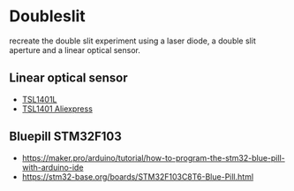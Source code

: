 # Doubleslit

recreate the double slit experiment using a laser diode, a double slit aperture
and a linear optical sensor.

## Linear optical sensor

+ [TSL1401L](https://ams.com/tsl1401cl)
+ [TSL1401 Aliexpress](https://de.aliexpress.com/item/32590212703.html)

## Bluepill STM32F103

+ https://maker.pro/arduino/tutorial/how-to-program-the-stm32-blue-pill-with-arduino-ide
+ https://stm32-base.org/boards/STM32F103C8T6-Blue-Pill.html
